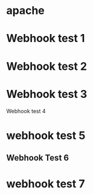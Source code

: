 # apache



# Webhook test 1
# Webhook test 2

# Webhook test 3
Webhook test 4

# webhook test 5
## Webhook Test 6

# webhook test 7

